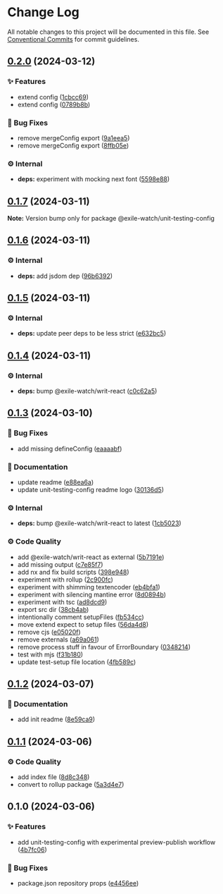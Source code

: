 # Change Log

All notable changes to this project will be documented in this file.
See [Conventional Commits](https://conventionalcommits.org) for commit guidelines.

## [0.2.0](https://github.com/exile-watch/splinters/compare/@exile-watch/unit-testing-config@0.1.7...@exile-watch/unit-testing-config@0.2.0) (2024-03-12)


### ✨ Features

* extend config ([1cbcc69](https://github.com/exile-watch/splinters/commit/1cbcc697e5a83aad2e7fc24a930abad693d0a3cf))
* extend config ([0789b8b](https://github.com/exile-watch/splinters/commit/0789b8ba04b71835cbd9fa8400ba206147c3e677))


### 🐞 Bug Fixes

* remove mergeConfig export ([9a1eea5](https://github.com/exile-watch/splinters/commit/9a1eea5c499721b04e501f5c6283463193e69d37))
* remove mergeConfig export ([8ffb05e](https://github.com/exile-watch/splinters/commit/8ffb05e45818fede5df0a3dd7ca70e41021eeedd))


### ⚙️ Internal

* **deps:** experiment with mocking next font ([5598e88](https://github.com/exile-watch/splinters/commit/5598e889c7ebba6e974884b93ddfab6fe70324fd))



## [0.1.7](https://github.com/exile-watch/splinters/compare/@exile-watch/unit-testing-config@0.1.6...@exile-watch/unit-testing-config@0.1.7) (2024-03-11)

**Note:** Version bump only for package @exile-watch/unit-testing-config





## [0.1.6](https://github.com/exile-watch/splinters/compare/@exile-watch/unit-testing-config@0.1.5...@exile-watch/unit-testing-config@0.1.6) (2024-03-11)


### ⚙️ Internal

* **deps:** add jsdom dep ([96b6392](https://github.com/exile-watch/splinters/commit/96b63928acdea99a2fbd49bb3eb438bb2dc9a4eb))



## [0.1.5](https://github.com/exile-watch/splinters/compare/@exile-watch/unit-testing-config@0.1.4...@exile-watch/unit-testing-config@0.1.5) (2024-03-11)


### ⚙️ Internal

* **deps:** update peer deps to be less strict ([e632bc5](https://github.com/exile-watch/splinters/commit/e632bc5ab8627699af224b7e905939f50a830e45))



## [0.1.4](https://github.com/exile-watch/splinters/compare/@exile-watch/unit-testing-config@0.1.3...@exile-watch/unit-testing-config@0.1.4) (2024-03-11)


### ⚙️ Internal

* **deps:** bump @exile-watch/writ-react ([c0c62a5](https://github.com/exile-watch/splinters/commit/c0c62a551ea1e7db0f2abd521cc8a65084925f58))



## [0.1.3](https://github.com/exile-watch/splinters/compare/@exile-watch/unit-testing-config@0.1.2...@exile-watch/unit-testing-config@0.1.3) (2024-03-10)


### 🐞 Bug Fixes

* add missing defineConfig ([eaaaabf](https://github.com/exile-watch/splinters/commit/eaaaabf8c4e7f1f924ca460a037cabcbfbc3424c))


### 📄 Documentation

* update readme ([e88ea6a](https://github.com/exile-watch/splinters/commit/e88ea6a1909376d16480cf00d1cae168698316e6))
* update unit-testing-config readme logo ([30136d5](https://github.com/exile-watch/splinters/commit/30136d50120f6870869ff85ac8ca920f86bc112e))


### ⚙️ Internal

* **deps:** bump @exile-watch/writ-react to latest ([1cb5023](https://github.com/exile-watch/splinters/commit/1cb5023fc6b6ad4da1058467bfe1eb2116fc37c4))


### ⚙️ Code Quality

* add @exile-watch/writ-react as external ([5b7191e](https://github.com/exile-watch/splinters/commit/5b7191e99e24f73db9dda42fb15d170d75d72929))
* add missing output ([c7e85f7](https://github.com/exile-watch/splinters/commit/c7e85f7f11f4613d0ccb014c7566145ba13850cd))
* add nx and fix build scripts ([398e948](https://github.com/exile-watch/splinters/commit/398e9482cc932566d39f1c627ce8803b3d4a8907))
* experiment with rollup ([2c900fc](https://github.com/exile-watch/splinters/commit/2c900fce8acbddb69a45c9748c9d5b2e82b35611))
* experiment with shimming textencoder ([eb4bfa1](https://github.com/exile-watch/splinters/commit/eb4bfa19c908389a54c830112370d19e1a6c130f))
* experiment with silencing mantine error ([8d0894b](https://github.com/exile-watch/splinters/commit/8d0894bba07b4cbf428281adfc2c9541c2aaa65c))
* experiment with tsc ([ad8dcd9](https://github.com/exile-watch/splinters/commit/ad8dcd989caacfce5ecd07ea47fb2f98f78a8d18))
* export src dir ([38cb4ab](https://github.com/exile-watch/splinters/commit/38cb4abf81e88d48018ea640e13f152d045895c9))
* intentionally comment setupFiles ([fb534cc](https://github.com/exile-watch/splinters/commit/fb534cce8c12263ddb7cde7e12215a99369a65c4))
* move extend expect to setup files ([56da4d8](https://github.com/exile-watch/splinters/commit/56da4d80a82cb79d3fceba2d9b9c32d6d2b798c8))
* remove cjs ([e05020f](https://github.com/exile-watch/splinters/commit/e05020f44720bd355205120a60bd8a8eee5944de))
* remove externals ([a69a061](https://github.com/exile-watch/splinters/commit/a69a061ede19d7676d20655a0c157a4fcb884a9f))
* remove process stuff in favour of ErrorBoundary ([0348214](https://github.com/exile-watch/splinters/commit/0348214176d99fe6fe1a87cf181720a38161ca02))
* test with mjs ([f31b180](https://github.com/exile-watch/splinters/commit/f31b1806ea7ad1fc7bb4092831633185269d3318))
* update test-setup file location ([4fb589c](https://github.com/exile-watch/splinters/commit/4fb589cb4bc76050230b103495240aa8bf111c16))



## [0.1.2](https://github.com/exile-watch/splinters/compare/@exile-watch/unit-testing-config@0.1.1...@exile-watch/unit-testing-config@0.1.2) (2024-03-07)


### 📄 Documentation

* add init readme ([8e59ca9](https://github.com/exile-watch/splinters/commit/8e59ca950556cbbf600b07a2b87be24b3f1d1e9e))



## [0.1.1](https://github.com/exile-watch/splinters/compare/@exile-watch/unit-testing-config@0.1.0...@exile-watch/unit-testing-config@0.1.1) (2024-03-06)


### ⚙️ Code Quality

* add index file ([8d8c348](https://github.com/exile-watch/splinters/commit/8d8c34882502b25c3bc5ec45a2bd2034c2cf988f))
* convert to rollup package ([5a3d4e7](https://github.com/exile-watch/splinters/commit/5a3d4e7c6b8fdd9fa89509194fe40050fe628d12))



## 0.1.0 (2024-03-06)


### ✨ Features

* add unit-testing-config with experimental preview-publish workflow ([4b7fc06](https://github.com/exile-watch/splinters/commit/4b7fc06a8400fbc1eb16ec81318c86eb106d007f))


### 🐞 Bug Fixes

* package.json repository props ([e4456ee](https://github.com/exile-watch/splinters/commit/e4456ee2e161c700bb6f6b05a77c0b5ca1669ad9))
